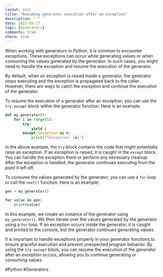 ```yaml
---
layout: post
title: "Resuming generator execution after an exception"
description: " "
date: 2023-09-27
tags: [Generators]
comments: true
share: true
---
```


When working with generators in Python, it is common to encounter exceptions. These exceptions can occur while generating values or when consuming the values generated by the generator. In such cases, you might need to handle the exception and resume the execution of the generator.

By default, when an exception is raised inside a generator, the generator stops executing and the exception is propagated back to the caller. However, there are ways to catch the exception and continue the execution of the generator.

To resume the execution of a generator after an exception, you can use the `try-except` block within the generator function. Here is an example:

```python
def my_generator():
    for i in range(5):
        try:
            yield i
        except Exception as e:
            print(f"Exception: {e}")
```

In the above example, the `try` block contains the code that might potentially raise an exception. If an exception is raised, it is caught in the `except` block. You can handle the exception there or perform any necessary cleanup. After the exception is handled, the generator continues executing from the point it left off.

To consume the values generated by the generator, you can use a `for` loop or call the `next()` function. Here is an example:

```python
gen = my_generator()

for value in gen:
    print(value)
```

In this example, we create an instance of the generator using `my_generator()`. We then iterate over the values generated by the generator using a `for` loop. If an exception occurs inside the generator, it is caught and printed to the console, but the generator continues generating values.

It is important to handle exceptions properly in your generator functions to ensure graceful execution and prevent unexpected program behavior. By using the `try-except` block, you can resume the execution of the generator after an exception occurs, allowing you to continue generating or consuming values.

#Python #Generators